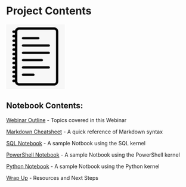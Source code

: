 # Project Contents

![](notebook.png)

## Notebook Contents:

[Webinar Outline](webinar_outline.ipynb) - Topics covered in this Webinar

[Markdown Cheatsheet](markdown_cheatsheet.ipynb) - A quick reference of Markdown syntax

[SQL Notebook](sql_notebook.ipynb) - A sample Notbook using the SQL kernel

[PowerShell Notebook](sql_notebook.ipynb) - A sample Notbook using the PowerShell kernel

[Python Notebook](sql_notebook.ipynb) - A sample Notbook using the Python kernel

[Wrap Up](wrap_up.ipynb) - Resources and Next Steps
